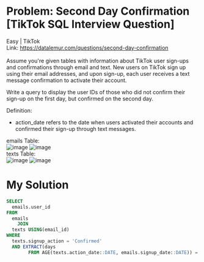 # Problem: Second Day Confirmation [TikTok SQL Interview Question]
Easy | TikTok<br>
Link: https://datalemur.com/questions/second-day-confirmation <br>
<br> 
Assume you're given tables with information about TikTok user sign-ups and confirmations through email and text. New users on TikTok sign up using their email addresses, and upon sign-up, each user receives a text message confirmation to activate their account.<br>

Write a query to display the user IDs of those who did not confirm their sign-up on the first day, but confirmed on the second day.<br>

Definition:
* action_date refers to the date when users activated their accounts and confirmed their sign-up through text messages.

emails Table:<br>
![image](https://user-images.githubusercontent.com/111542025/234863797-d396377b-fa6e-4403-be08-85c5e2d4aa1d.png)
![image](https://user-images.githubusercontent.com/111542025/234863869-40d757a2-cc6e-4fb4-8258-bda40c8d05c1.png)
<br>
texts Table:<br>
![image](https://user-images.githubusercontent.com/111542025/234864132-df8dc186-84b0-44e3-92ec-0fb0f740928c.png)
![image](https://user-images.githubusercontent.com/111542025/234863942-cd2f2ab2-d5e4-4937-8119-be2574bd0c9f.png)

# My Solution
````sql
SELECT 
  emails.user_id
FROM 
  emails
    JOIN
  texts USING(email_id)
WHERE 
  texts.signup_action = 'Confirmed'
  AND EXTRACT(days 
        FROM AGE(texts.action_date::DATE, emails.signup_date::DATE)) = 1;
````
